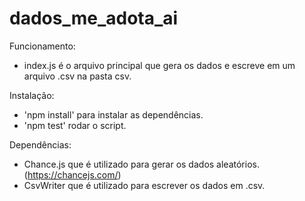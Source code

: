 # dados_me_adota_ai

Funcionamento:
 - index.js é o arquivo principal que gera os dados e escreve em um arquivo .csv na pasta csv.

Instalação:
 - 'npm install' para instalar as dependências.
 - 'npm test' rodar o script.

 Dependências:
 - Chance.js que é utilizado para gerar os dados aleatórios. (https://chancejs.com/)
 - CsvWriter que é utilizado para escrever os dados em .csv.